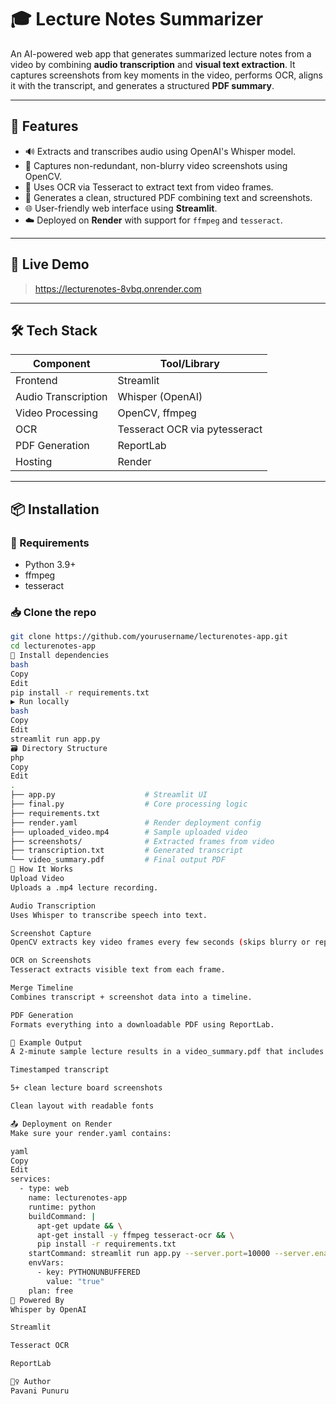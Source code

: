 # 🎓 Lecture Notes Summarizer

An AI-powered web app that generates summarized lecture notes from a video by combining **audio transcription** and **visual text extraction**. It captures screenshots from key moments in the video, performs OCR, aligns it with the transcript, and generates a structured **PDF summary**.

---

## 📌 Features

- 🔊 Extracts and transcribes audio using OpenAI's Whisper model.
- 📸 Captures non-redundant, non-blurry video screenshots using OpenCV.
- 🧠 Uses OCR via Tesseract to extract text from video frames.
- 📄 Generates a clean, structured PDF combining text and screenshots.
- 🌐 User-friendly web interface using **Streamlit**.
- ☁️ Deployed on **Render** with support for `ffmpeg` and `tesseract`.

---

## 🚀 Live Demo

> https://lecturenotes-8vbq.onrender.com

---

## 🛠️ Tech Stack

| Component         | Tool/Library               |  
|------------------|----------------------------|  
| Frontend         | Streamlit                  |  
| Audio Transcription | Whisper (OpenAI)          |  
| Video Processing | OpenCV, ffmpeg             |  
| OCR              | Tesseract OCR via pytesseract |  
| PDF Generation   | ReportLab                  |  
| Hosting          | Render                     |  

---

## 📦 Installation

### 🔧 Requirements
- Python 3.9+
- ffmpeg
- tesseract

### 📥 Clone the repo

```bash
git clone https://github.com/yourusername/lecturenotes-app.git
cd lecturenotes-app
🧪 Install dependencies
bash
Copy
Edit
pip install -r requirements.txt
▶️ Run locally
bash
Copy
Edit
streamlit run app.py
🗃️ Directory Structure
php
Copy
Edit
.
├── app.py                    # Streamlit UI
├── final.py                  # Core processing logic
├── requirements.txt
├── render.yaml               # Render deployment config
├── uploaded_video.mp4        # Sample uploaded video
├── screenshots/              # Extracted frames from video
├── transcription.txt         # Generated transcript
└── video_summary.pdf         # Final output PDF
🧠 How It Works
Upload Video
Uploads a .mp4 lecture recording.

Audio Transcription
Uses Whisper to transcribe speech into text.

Screenshot Capture
OpenCV extracts key video frames every few seconds (skips blurry or repetitive ones).

OCR on Screenshots
Tesseract extracts visible text from each frame.

Merge Timeline
Combines transcript + screenshot data into a timeline.

PDF Generation
Formats everything into a downloadable PDF using ReportLab.

🧪 Example Output
A 2-minute sample lecture results in a video_summary.pdf that includes:

Timestamped transcript

5+ clean lecture board screenshots

Clean layout with readable fonts

📤 Deployment on Render
Make sure your render.yaml contains:

yaml
Copy
Edit
services:
  - type: web
    name: lecturenotes-app
    runtime: python
    buildCommand: |
      apt-get update && \
      apt-get install -y ffmpeg tesseract-ocr && \
      pip install -r requirements.txt
    startCommand: streamlit run app.py --server.port=10000 --server.enableCORS=false
    envVars:
      - key: PYTHONUNBUFFERED
        value: "true"
    plan: free
🤖 Powered By
Whisper by OpenAI

Streamlit

Tesseract OCR

ReportLab

🙋‍♀️ Author
Pavani Punuru

